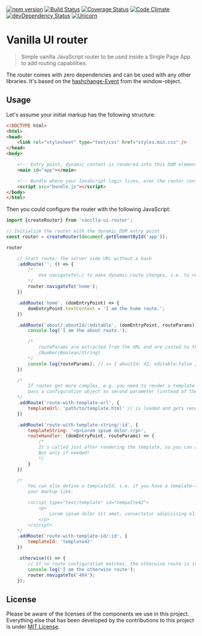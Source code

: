 [![npm version](https://badge.fury.io/js/vanilla-ui-router.svg)](http://badge.fury.io/js/vanilla-ui-router)
[![Build Status](https://travis-ci.org/micromata/vanilla-ui-router.svg?branch=master)](https://travis-ci.org/micromata/vanilla-ui-router)
[![Coverage Status](https://coveralls.io/repos/github/micromata/vanilla-ui-router/badge.svg?branch=master)](https://coveralls.io/github/micromata/vanilla-ui-router?branch=master)
[![Code Climate](https://codeclimate.com/github/micromata/vanilla-ui-router/badges/gpa.svg)](https://codeclimate.com/github/micromata/vanilla-ui-router)
[![devDependency Status](https://david-dm.org/micromata/vanilla-ui-router/dev-status.svg?theme=shields.io)](https://david-dm.org/micromata/vanilla-ui-router#info=devDependencies)
[![Unicorn](https://img.shields.io/badge/unicorn-approved-ff69b4.svg?style=flat)](https://www.youtube.com/watch?v=qRC4Vk6kisY)

# Vanilla UI router

> Simple vanilla JavaScript router to be used inside a Single Page App to add routing capabilities.

The router comes with zero dependencies and can be used with any other libraries. It's based on the [hashchange-Event](https://developer.mozilla.org/docs/Web/API/WindowEventHandlers/onhashchange) from the window-object.

## Usage
Let's assume your initial markup has the following structure:

```html
<!DOCTYPE html>
<html>
<head>
	<link rel="stylesheet" type="text/css" href="styles.min.css" />
</head>
<body>

	<!-- Entry point, dynamic content is rendered into this DOM element -->
	<main id="app"></main>

	<!-- Bundle where your JavaScript logic lives, even the router configuration -->
	<script src="bundle.js"></script>
</body>
</html>
```

Then you could configure the router with the following JavaScript:

```javascript
import {createRouter} from 'vanilla-ui-router';

// Initialize the router with the dynamic DOM entry point
const router = createRouter(document.getElementById('app'));

router

	// Start route: The server side URL without a hash
	.addRoute('', () => {
		/*
			Use navigateTo(…) to make dynamic route changes, i.e. to redirect to another route
		*/
		router.navigateTo('home');
	})

	.addRoute('home', (domEntryPoint) => {
		domEntryPoint.textContent = 'I am the home route.';
	})

	.addRoute('about/:aboutId/:editable', (domEntryPoint, routeParams) => {
		console.log('I am the about route.');

		/*
			routeParams are extracted from the URL and are casted to the correct type
			(Number/Boolean/String)
		*/
		console.log(routeParams); // => { aboutId: 42, editable:false }
	})

	/*
		If routes get more complex, e.g. you need to render a template URL,
		pass a configuration object as second parameter (instead of the function)
	*/
	.addRoute('route-with-template-url', {
		templateUrl: 'path/to/template.html' // is loaded and gets rendered
	})

	.addRoute('route-with-template-string/:id', {
		templateString: '<p>Lorem ipsum dolor.</p>',
		routeHandler: (domEntryPoint, routeParams) => {
			/*
			It's called just after rendering the template, so you can add route-specific logic.
			But only if needed!
			*/
		}
	})

	/*
		You can also define a templateId, i.e. if you have a template-script inside
		your markup like:

		<script type="text/template" id="tempalte42">
			<p>
				Lorem ipsum dolor sit amet, consectetur adipisicing elit. Dolor, tenetur?
			</p>
		</script>
	*/
	.addRoute('route-with-template-id/:id', {
		templateId: 'template42'
	})

	.otherwise(() => {
		// If no route configuration matches, the otherwise route is invoked.
		console.log('I am the otherwise route');
		router.navigateTo('404');
	});

```

## License

Please be aware of the licenses of the components we use in this project. Everything else that has been developed by the contributions to this project is under [MIT License](LICENSE).
